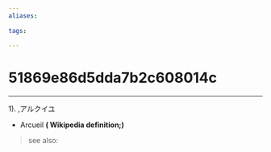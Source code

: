 ```yaml
---
aliases:
    
tags:
    
---
```


# 51869e86d5dda7b2c608014c
---
1).
,アルクイユ

- Arcueil
**( Wikipedia definition;)**
> see also: 
            